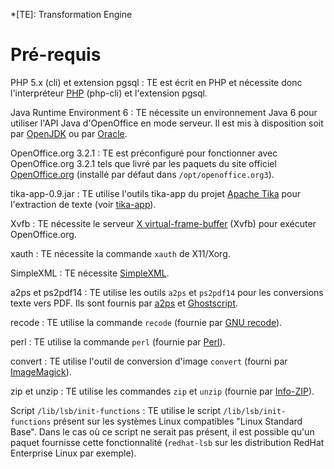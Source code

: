 *[TE]: Transformation Engine

# Pré-requis

PHP 5.x (cli) et extension pgsql
:   TE est écrit en PHP et nécessite donc l'interpréteur [PHP](http://www.php.net/) (php-cli) et l'extension pgsql.

Java Runtime Environment 6
:   TE nécessite un environnement Java 6 pour utiliser l'API Java d'OpenOffice en mode serveur. Il est mis à disposition soit par [OpenJDK](http://openjdk.java.net/install/) ou par [Oracle](http://www.oracle.com/technetwork/java/javase/downloads/index.html).

OpenOffice.org 3.2.1
:   TE est préconfiguré pour fonctionner avec OpenOffice.org 3.2.1 tels que livré par les paquets du site officiel [OpenOffice.org](http://www.openoffice.org) (installé par défaut dans `/opt/openoffice.org3`).

tika-app-0.9.jar
:   TE utilise l'outils tika-app du projet [Apache Tika](http://tika.apache.org/) pour l'extraction de texte (voir [tika-app](#tika-app)).

Xvfb
:   TE nécessite le serveur [X virtual-frame-buffer](http://www.x.org/) (Xvfb) pour exécuter OpenOffice.org.

xauth
:   TE nécessite la commande `xauth` de X11/Xorg.

SimpleXML
:   TE nécessite [SimpleXML](http://www.php.net/manual/book.simplexml.php).

a2ps et ps2pdf14
:   TE utilise les outils `a2ps` et `ps2pdf14` pour les conversions texte vers PDF. Ils sont fournis par [a2ps](http://www.gnu.org/software/a2ps/) et [Ghostscript](http://pages.cs.wisc.edu/~ghost/).

recode
:   TE utilise la commande `recode` (fournie par [GNU recode](http://recode.progiciels-bpi.ca/index.html)).

perl
:   TE utilise la commande `perl` (fournie par [Perl](http://www.perl.org/)).

convert
:   TE utilise l'outil de conversion d'image `convert` (fourni par [ImageMagick](http://www.imagemagick.org/)).

zip et unzip
:   TE utilise les commandes `zip` et `unzip` (fournie par [Info-ZIP](http://www.info-zip.org/)).

Script `/lib/lsb/init-functions`
:   TE utilise le script `/lib/lsb/init-functions` présent sur les systèmes Linux compatibles "Linux Standard Base". Dans le cas où ce script ne serait pas présent, il est possible qu'un paquet fournisse cette fonctionnalité (`redhat-lsb` sur les distribution RedHat Enterprise Linux par exemple).